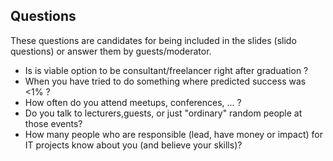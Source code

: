## Questions

These questions are candidates for being included in the slides (slido questions) or answer them by guests/moderator.

* Is is viable option to be consultant/freelancer right after graduation ?
* When you have tried to do something where predicted success was <1% ?
* How often do you attend meetups, conferences, ... ?
* Do you talk to lecturers,guests, or just "ordinary" random people at those events?
* How many people who are responsible (lead, have money or impact) for IT projects know about you (and believe your skills)?
